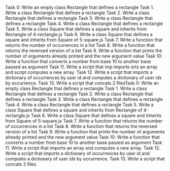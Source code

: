 Task 0: Write an empty class Rectangle that defines a rectangle Task 1. Write a class Rectangle that defines a rectangle Task 2. Write a class Rectangle that defines a rectangle Task 3. Write a class Rectangle that defines a rectangle Task 4. Write a class Rectangle that defines a rectangle Task 5. Write a class Square that defines a square and inherits from Rectangle of 4-rectangle.js Task 6. Write a class Square that defines a square and inherits from Square of 5-square.js Task 7. Write a function that returns the number of occurrences in a list Task 8. Write a function that returns the reversed version of a list Task 9. Write a function that prints the number of arguments already printed and the new argument value Task 10: Write a function that converts a number from base 10 to another base passed as argument Task 11. Write a script that imp imports orts an array and script computes a new array. 
Task 12. Write a script that imports a dictionary of occurrences by user id and computes a dictionary of user ids by occurrence. Task 13. Write a script that concats 2 filesTask 0: Write an empty class Rectangle that defines a rectangle Task 1. Write a class Rectangle that defines a rectangle Task 2. Write a class Rectangle that defines a rectangle Task 3. Write a class Rectangle that defines a rectangle Task 4. Write a class Rectangle that defines a rectangle Task 5. Write a class Square that defines a square and inherits from Rectangle of 4-rectangle.js Task 6. Write a class Square that defines a square and inherits from Square of 5-square.js Task 7. Write a function that returns the number of occurrences in a list Task 8. Write a function that returns the reversed version of a list Task 9. Write a function that prints the number of arguments already printed and the new argument value Task 10: Write a function that converts a number from base 10 to another base passed as argument Task 11. Write a script that imports an array and computes a new array. Task 12. Write a script that imports a dictionary of occurrences by user id and computes a dictionary of user ids by occurrence. Task 13. Write a script that concats 2 files.
